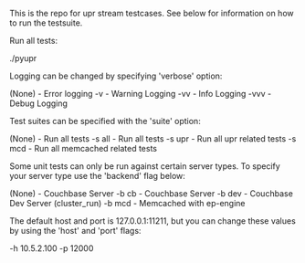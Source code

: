 
This is the repo for upr stream testcases. See below for information on how to
run the testsuite.

Run all tests:

./pyupr

Logging can be changed by specifying 'verbose' option:

(None) - Error logging
 -v    - Warning Logging
 -vv   - Info Logging
 -vvv  - Debug Logging

Test suites can be specified with the 'suite' option:

(None)   - Run all tests
 -s all  - Run all tests
 -s upr  - Run all upr related tests
 -s mcd  - Run all memcached related tests

Some unit tests can only be run against certain server types. To specify your
server type use the 'backend' flag below:

(None)   - Couchbase Server
 -b cb   - Couchbase Server
 -b dev  - Couchbase Dev Server (cluster_run)
 -b mcd  - Memcached with ep-engine

The default host and port is 127.0.0.1:11211, but you can change these values
by using the 'host' and 'port' flags:

-h 10.5.2.100 -p 12000
